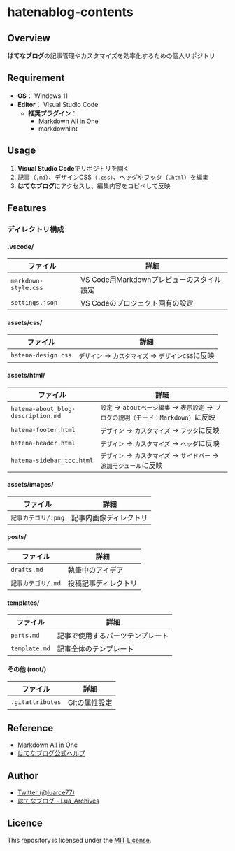 # hatenablog-contents

## Overview
**はてなブログ**の記事管理やカスタマイズを効率化するための個人リポジトリ

## Requirement
- **OS**： Windows 11
- **Editor**： Visual Studio Code
  - **推奨プラグイン**：
    - Markdown All in One
    - markdownlint

## Usage
1. **Visual Studio Code**でリポジトリを開く
2. 記事（`.md`）、デザインCSS（`.css`）、ヘッダやフッタ（`.html`）を編集
3. **はてなブログ**にアクセスし、編集内容をコピペして反映

## Features
### ディレクトリ構成
#### .vscode/
| ファイル | 詳細 |
|--------|-----|
| `markdown-style.css` | VS Code用Markdownプレビューのスタイル設定 |
| `settings.json` | VS Codeのプロジェクト固有の設定 |

#### assets/css/
| ファイル | 詳細 |
|--------|-----|
| `hatena-design.css` | `デザイン` -> `カスタマイズ` -> `デザインCSS`に反映 |

#### assets/html/
| ファイル | 詳細 |
|--------|-----|
| `hatena-about_blog-description.md` | `設定` -> `aboutページ編集` -> `表示設定` -> `ブログの説明（モード：Markdown）`に反映 |
| `hatena-footer.html` | `デザイン` -> `カスタマイズ` -> `フッタ`に反映 |
| `hatena-header.html` | `デザイン` -> `カスタマイズ` -> `ヘッダ`に反映 |
| `hatena-sidebar_toc.html` | `デザイン` -> `カスタマイズ` -> `サイドバー` -> `追加モジュール`に反映 |

#### assets/images/
| ファイル | 詳細 |
|--------|-----|
| `記事カテゴリ/.png` | 記事内画像ディレクトリ |

#### posts/
| ファイル | 詳細 |
|--------|-----|
| `drafts.md` | 執筆中のアイデア |
| `記事カテゴリ/.md` | 投稿記事ディレクトリ |

#### templates/
| ファイル | 詳細 |
|--------|-----|
| `parts.md` | 記事で使用するパーツテンプレート |
| `template.md` | 記事全体のテンプレート |

#### その他 (root/)
| ファイル | 詳細 |
|--------|-----|
| `.gitattributes` | Gitの属性設定 |

## Reference
- [Markdown All in One](https://marketplace.visualstudio.com/items?itemName=yzhang.markdown-all-in-one)
- [はてなブログ公式ヘルプ](https://help.hatenablog.com/)

## Author

- [Twitter (@luarce77)](https://twitter.com/luarce77)
- [はてなブログ - Lua_Archives](https://luarce.hatenablog.com/archive)

## Licence
This repository is licensed under the [MIT License](https://github.com/Luarce/hatenablog-contents/blob/main/.github/LICENSE).
